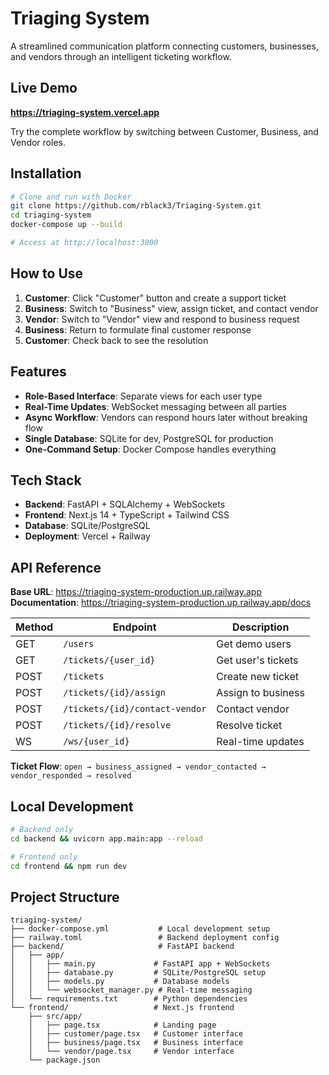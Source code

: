# Triaging System

A streamlined communication platform connecting customers, businesses, and vendors through an intelligent ticketing workflow.

## Live Demo

**https://triaging-system.vercel.app**

Try the complete workflow by switching between Customer, Business, and Vendor roles.

## Installation

```bash
# Clone and run with Docker
git clone https://github.com/rblack3/Triaging-System.git
cd triaging-system
docker-compose up --build

# Access at http://localhost:3000
```

## How to Use

1. **Customer**: Click "Customer" button and create a support ticket
2. **Business**: Switch to "Business" view, assign ticket, and contact vendor  
3. **Vendor**: Switch to "Vendor" view and respond to business request
4. **Business**: Return to formulate final customer response
5. **Customer**: Check back to see the resolution

## Features

- **Role-Based Interface**: Separate views for each user type
- **Real-Time Updates**: WebSocket messaging between all parties
- **Async Workflow**: Vendors can respond hours later without breaking flow
- **Single Database**: SQLite for dev, PostgreSQL for production
- **One-Command Setup**: Docker Compose handles everything

## Tech Stack

- **Backend**: FastAPI + SQLAlchemy + WebSockets
- **Frontend**: Next.js 14 + TypeScript + Tailwind CSS
- **Database**: SQLite/PostgreSQL
- **Deployment**: Vercel + Railway

## API Reference

**Base URL**: https://triaging-system-production.up.railway.app  
**Documentation**: https://triaging-system-production.up.railway.app/docs

| Method | Endpoint | Description |
|--------|----------|-------------|
| GET | `/users` | Get demo users |
| GET | `/tickets/{user_id}` | Get user's tickets |
| POST | `/tickets` | Create new ticket |
| POST | `/tickets/{id}/assign` | Assign to business |
| POST | `/tickets/{id}/contact-vendor` | Contact vendor |
| POST | `/tickets/{id}/resolve` | Resolve ticket |
| WS | `/ws/{user_id}` | Real-time updates |

**Ticket Flow**: `open → business_assigned → vendor_contacted → vendor_responded → resolved`

## Local Development

```bash
# Backend only
cd backend && uvicorn app.main:app --reload

# Frontend only  
cd frontend && npm run dev
```

## Project Structure

```
triaging-system/
├── docker-compose.yml           # Local development setup
├── railway.toml                 # Backend deployment config
├── backend/                     # FastAPI backend
│   ├── app/
│   │   ├── main.py             # FastAPI app + WebSockets
│   │   ├── database.py         # SQLite/PostgreSQL setup
│   │   ├── models.py           # Database models
│   │   └── websocket_manager.py # Real-time messaging
│   └── requirements.txt        # Python dependencies
└── frontend/                   # Next.js frontend
    ├── src/app/
    │   ├── page.tsx            # Landing page
    │   ├── customer/page.tsx   # Customer interface
    │   ├── business/page.tsx   # Business interface
    │   └── vendor/page.tsx     # Vendor interface
    └── package.json
```